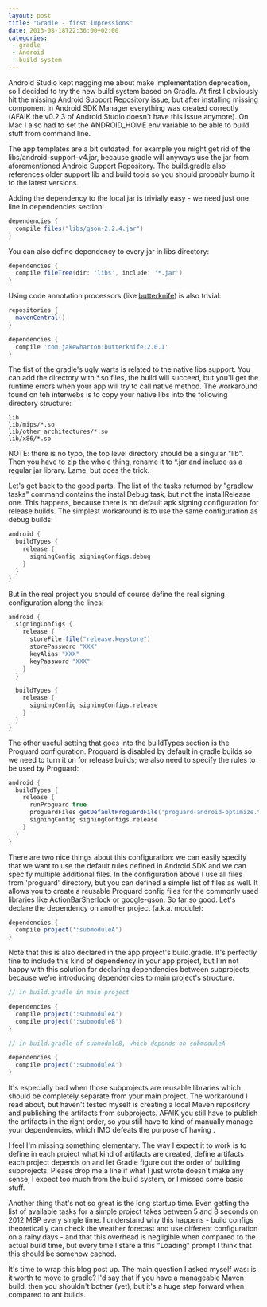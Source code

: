 ```yaml
---
layout: post
title: "Gradle - first impressions"
date: 2013-08-18T22:36:00+02:00
categories:
 - gradle
 - Android
 - build system
---
```


Android Studio kept nagging me about make implementation deprecation, so I decided to try the new build system based on Gradle. At first I obviously hit the [missing Android Support Repository issue](http://developer.android.com/sdk/installing/studio.html#Troubleshooting), but after installing missing component in Android SDK Manager everything was created correctly (AFAIK the v0.2.3 of Android Studio doesn't have this issue anymore). On Mac I also had to set the ANDROID_HOME env variable to be able to build stuff from command line.

The app templates are a bit outdated, for example you might get rid of the libs/android-support-v4.jar, because gradle will anyways use the jar from aforementioned Android Support Repository. The build.gradle also references older support lib and build tools so you should probably bump it to the latest versions.

Adding the dependency to the local jar is trivially easy - we need just one line in dependencies section:

``` groovy
dependencies {
  compile files("libs/gson-2.2.4.jar")
}
```

You can also define dependency to every jar in libs directory:

``` groovy
dependencies {
  compile fileTree(dir: 'libs', include: '*.jar')
}
```

Using code annotation processors (like [butterknife](https://github.com/JakeWharton/butterknife)) is also trivial:

``` groovy
repositories {
  mavenCentral()
}

dependencies {
  compile 'com.jakewharton:butterknife:2.0.1'
}
```

The fist of the gradle's ugly warts is related to the native libs support. You can add the directory with *.so files, the build will succeed, but you'll get the runtime errors when your app will try to call native method. The workaround found on teh interwebs is to copy your native libs into the following directory structure:

```
lib
lib/mips/*.so
lib/other_architectures/*.so
lib/x86/*.so
```

NOTE: there is no typo, the top level directory should be a singular "lib". Then you have to zip the whole thing, rename it to *.jar and include as a regular jar library. Lame, but does the trick.

Let's get back to the good parts. The list of the tasks returned by "gradlew tasks" command contains the installDebug task, but not the installRelease one. This happens, because there is no default apk signing configuration for release builds. The simplest workaround is to use the same configuration as debug builds:

``` groovy
android {
  buildTypes {
    release {
      signingConfig signingConfigs.debug
    }
  }
}
```

But in the real project you should of course define the real signing configuration along the lines: 

``` groovy
android {
  signingConfigs {
    release {
      storeFile file("release.keystore")
      storePassword "XXX"
      keyAlias "XXX"
      keyPassword "XXX"
    }
  }

  buildTypes {
    release {
      signingConfig signingConfigs.release
    }
  }
}
```

The other useful setting that goes into the buildTypes section is the Proguard configuration. Proguard is disabled by default in gradle builds so we need to turn it on for release builds; we also need to specify the rules to be used by Proguard: 

``` groovy
android {
  buildTypes {
    release {
      runProguard true
      proguardFiles getDefaultProguardFile('proguard-android-optimize.txt'), file('proguard').listFiles()
      signingConfig signingConfigs.release
    }
  }
}
```

There are two nice things about this configuration: we can easily specify that we want to use the default rules defined in Android SDK and we can specify multiple additional files. In the configuration above I use all files from 'proguard' directory, but you can defined a simple list of files as well. It allows you to create a reusable Proguard config files for the commonly used libraries like [ActionBarSherlock](http://actionbarsherlock.com/) or [google-gson](https://code.google.com/p/google-gson/). 
So far so good. Let's declare the dependency on another project (a.k.a. module):

``` groovy
dependencies {
  compile project(':submoduleA')
}
```

Note that this is also declared in the app project's build.gradle. It's perfectly fine to include this kind of dependency in your app project, but I'm not happy with this solution for declaring dependencies between subprojects, because we're introducing dependencies to main project's structure.

``` groovy
// in build.gradle in main project

dependencies {
  compile project(':submoduleA')
  compile project(':submoduleB')
}

// in build.gradle of submoduleB, which depends on submoduleA

dependencies {
  compile project(':submoduleA')
}
```

It's especially bad when those subprojects are reusable libraries which should be completely separate from your main project. The workaround I read about, but haven't tested myself is creating a local Maven repository and publishing the artifacts from subprojects. AFAIK you still have to publish the artifacts in the right order, so you still have to kind of manually manage your dependencies, which IMO defeats the purpose of having .

I feel I'm missing something elementary. The way I expect it to work is to define in each project what kind of artifacts are created, define artifacts each project depends on and let Gradle figure out the order of building subprojects. Please drop me a line if what I just wrote doesn't make any sense, I expect too much from the build system, or I missed some basic stuff.

Another thing that's not so great is the long startup time. Even getting the list of available tasks for a simple project takes between 5 and 8 seconds on 2012 MBP every single time. I understand why this happens - build configs theoretically can check the weather forecast and use different configuration on a rainy days - and that this overhead is negligible when compared to the actual build time, but every time I stare a this "Loading" prompt I think that this should be somehow cached.

It's time to wrap this blog post up. The main question I asked myself was: is it worth to move to gradle? I'd say that if you have a manageable Maven build, then you shouldn't bother (yet), but it's a huge step forward when compared to ant builds.
